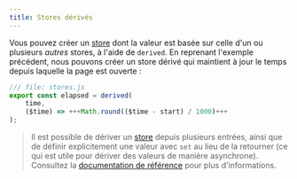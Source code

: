 ```yaml
---
title: Stores dérivés
---
```


Vous pouvez créer un 
<span class="vo">[store](SVELTE_SITE_URL/docs/sveltejs#store)</span> dont la valeur est basée sur celle d'un ou plusieurs _autres_ stores, à l'aide de `derived`. En reprenant l'exemple précédent, nous pouvons créer un store dérivé qui maintient à jour le temps depuis laquelle la page est ouverte :

```js
/// file: stores.js
export const elapsed = derived(
    time,
    ($time) => +++Math.round(($time - start) / 1000)+++
);
```

> Il est possible de dériver un 
<span class="vo">[store](SVELTE_SITE_URL/docs/sveltejs#store)</span> depuis plusieurs entrées, ainsi que de définir explicitement une valeur avec `set` au lieu de la retourner (ce qui est utile pour dériver des valeurs de manière asynchrone). Consultez la [documentation de référence](SVELTE_SITE_URL/docs#run-time-svelte-store-derived) pour plus d'informations.
